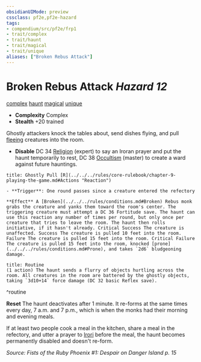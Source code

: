 ```yaml
---
obsidianUIMode: preview
cssclass: pf2e,pf2e-hazard
tags:
- compendium/src/pf2e/frp1
- trait/complex
- trait/haunt
- trait/magical
- trait/unique
aliases: ["Broken Rebus Attack"]
---
```

# Broken Rebus Attack *Hazard 12*  
[complex](../../../rules/traits/complex.md)  [haunt](../../../rules/traits/haunt.md)  [magical](../../../rules/traits/magical.md)  [unique](../../../rules/traits/unique.md)  

- **Complexity** Complex
- **Stealth** +20 trained  

Ghostly attackers knock the tables about, send dishes flying, and pull [fleeing](../../../rules/conditions.md#Fleeing) creatures into the room.

- **Disable** DC 34 [Religion](../../skills.md#Religion) (expert) to say an Iroran prayer and put the haunt temporarily to rest, DC 38 [Occultism](../../skills.md#Occultism) (master) to create a ward against future hauntings.  
     
```ad-embed-ability
title: Ghostly Pull [R](../../../rules/core-rulebook/chapter-9-playing-the-game.md#Actions "Reaction")

- **Trigger**: One round passes since a creature entered the refectory

**Effect** A [Broken](../../../rules/conditions.md#Broken) Rebus monk grabs the creature and yanks them toward the room's center. The triggering creature must attempt a DC 36 Fortitude save. The haunt can use this reaction any number of times per round, but only once per creature that tries to leave the room. The haunt then rolls initiative, if it hasn't already. Critical Success The creature is unaffected. Success The creature is pulled 10 feet into the room. Failure The creature is pulled 15 feet into the room. Critical Failure The creature is pulled 15 feet into the room, knocked [prone](../../../rules/conditions.md#Prone), and takes `2d6` bludgeoning damage.
```

```ad-pf2-summary
title: Routine
(1 action) The haunt sends a flurry of objects hurtling across the room. All creatures in the room are battered by the ghostly objects, taking `3d10+14` force damage (DC 32 basic Reflex save).
```
^routine

**Reset** The haunt deactivates after 1 minute. It re-forms at the same times every day, 7 a.m. and 7 p.m., which is when the monks had their morning and evening meals.

If at least two people cook a meal in the kitchen, share a meal in the refectory, and utter a prayer to [Irori](../../setting/deities/irori.md) before the meal, the haunt becomes permanently disabled and doesn't re-form.  

*Source: Fists of the Ruby Phoenix #1: Despair on Danger Island p. 15*
